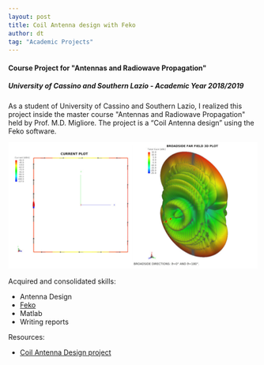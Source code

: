 ```yaml
---
layout: post
title: Coil Antenna design with Feko
author: dt
tag: "Academic Projects"
---
```

#### Course Project for "Antennas and Radiowave Propagation"
##### University of Cassino and Southern Lazio - Academic Year 2018/2019

As a student of University of Cassino and Southern Lazio, I realized this project inside the master course "Antennas and Radiowave Propagation" held by Prof. M.D. Migliore.
The project is a “Coil Antenna design” using the Feko software. 

<img src="/assets/img/2018-05-29_unicas_arp_coil_antenna_project.jpg" class="img-fluid" alt="webinar-keysight-wifi6">

Acquired and consolidated skills:
* Antenna Design 
* [Feko](https://www.altair.com/feko/)
* Matlab
* Writing reports

Resources:
* [Coil Antenna Design project](/assets/pdf/2018-05-29_unicas_arp_coil_antenna_project.pdf)